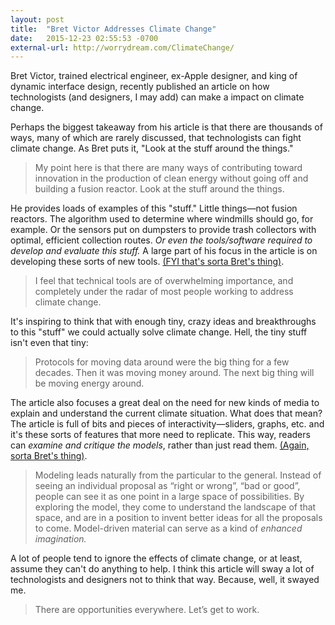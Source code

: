 ```yaml
---
layout: post
title:  "Bret Victor Addresses Climate Change"
date:   2015-12-23 02:55:53 -0700
external-url: http://worrydream.com/ClimateChange/
---
```


Bret Victor, trained electrical engineer, ex-Apple designer, and king of dynamic interface design, recently published an article on how technologists (and designers, I may add) can make a impact on climate change.

Perhaps the biggest takeaway from his article is that there are thousands of ways, many of which are rarely discussed, that technologists can fight climate change. As Bret puts it, "Look at the stuff around the things."

> My point here is that there are many ways of contributing toward innovation in the production of clean energy without going off and building a fusion reactor. Look at the stuff around the things.

He provides loads of examples of this "stuff." Little things—not fusion reactors. The algorithm used to determine where windmills should go, for example. Or the sensors put on dumpsters to provide trash collectors with optimal, efficient collection routes. *Or even the tools/software required to develop and evaluate this stuff.* A large part of his focus in the article is on developing these sorts of new tools. [(FYI that's sorta Bret's thing)](http://worrydream.com/#!/Showreel2012).

> I feel that technical tools are of overwhelming importance, and completely under the radar of most people working to address climate change.

It's inspiring to think that with enough tiny, crazy ideas and breakthroughs to this "stuff" we could actually solve climate change. Hell, the tiny stuff isn't even that tiny:

> Protocols for moving data around were the big thing for a few decades. Then it was moving money around. The next big thing will be moving energy around.

The article also focuses a great deal on the need for new kinds of media to explain and understand the current climate situation. What does that mean? The article is full of bits and pieces of interactivity—sliders, graphs, etc. and it's these sorts of features that more need to replicate. This way, readers can *examine and critique the models*, rather than just read them. [(Again, sorta Bret's thing)](http://worrydream.com/Tangle/).

> Modeling leads naturally from the particular to the general. Instead of seeing an individual proposal as “right or wrong”, “bad or good”, people can see it as one point in a large space of possibilities. By exploring the model, they come to understand the landscape of that space, and are in a position to invent better ideas for all the proposals to come. Model-driven material can serve as a kind of *enhanced imagination.*

A lot of people tend to ignore the effects of climate change, or at least, assume they can't do anything to help. I think this article will sway a lot of technologists and designers not to think that way. Because, well, it swayed me.

> There are opportunities everywhere. Let’s get to work.